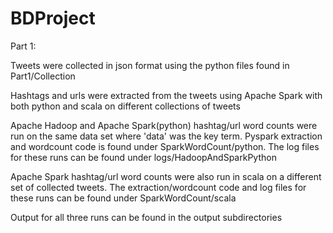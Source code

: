 # BDProject

Part 1:

Tweets were collected in json format using the python files found in Part1/Collection

Hashtags and urls were extracted from the tweets using Apache Spark with both python and scala on different collections of tweets

Apache Hadoop and Apache Spark(python) hashtag/url word counts were run on the same data set where 'data' was the key term. Pyspark extraction and wordcount code is found under SparkWordCount/python. The log files for these runs can be found under logs/HadoopAndSparkPython	
	
Apache Spark hashtag/url word counts were also run in scala on a different set of collected tweets. The extraction/wordcount code and log files for these runs can be found under SparkWordCount/scala
		
Output for all three runs can be found in the output subdirectories 
